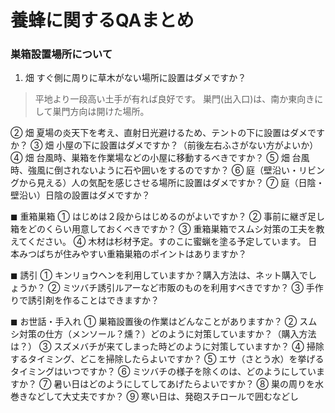 # 養蜂に関するQAまとめ


### 巣箱設置場所について

1. 畑 すぐ側に周りに草木がない場所に設置はダメですか？
> 平地より一段高い土手が有れば良好です。
> 巣門(出入口)は、南か東向きにして巣門方向は開けた場所。


② 畑 夏場の炎天下を考え、直射日光避けるため、テントの下に設置はダメですか？
③ 畑 小屋の下に設置はダメですか？（前後左右ふさがない方がよいか）
④ 畑 台風時、巣箱を作業場などの小屋に移動するべきですか？
⑤ 畑 台風時、強風に倒されないように石や囲いをするのですか？
⑥ 庭（壁沿い・リビングから見える）人の気配を感じさせる場所に設置はダメですか？
⑦ 庭（日陰・壁沿い）日陰の設置はダメですか？

◼ 重箱巣箱
① はじめは２段からはじめるのがよいですか？
② 事前に継ぎ足し箱をどのくらい用意しておくべきですか？
③ 重箱巣箱でスムシ対策の工夫を教えてください。
④ 木材は杉材予定。すのこに蜜蝋を塗る予定しています。
日本みつばちが住みやすい重箱巣箱のポイントはありますか？

◼ 誘引
① キンリョウヘンを利用していますか？購入方法は、ネット購入でしょうか？
② ミツバチ誘引ルアーなど市販のものを利用すべきですか？
③ 手作りで誘引剤を作ることはできますか？

◼ お世話・手入れ
① 巣箱設置後の作業はどんなことがありますか？
② スムシ対策の仕方（メンソール？燻？）どのように対策していますか？（購入方法は？）
③ スズメバチが来てしまった時どのように対策していますか？
④ 掃除するタイミング、どこを掃除したらよいですか？
⑤ エサ（さとう水）を挙げるタイミングはいつですか？
⑥ ミツバチの様子を除くのは、どのようにしていますか？
⑦ 暑い日はどのようにしてしてあげたらよいですか？
⑧ 巣の周りを水巻きなどして大丈夫ですか？
⑨ 寒い日は、発砲スチロールで囲むなどし